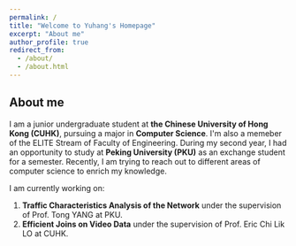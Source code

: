 ```yaml
---
permalink: /
title: "Welcome to Yuhang's Homepage"
excerpt: "About me"
author_profile: true
redirect_from: 
  - /about/
  - /about.html
---
```


## About me

I am a junior undergraduate student at **the Chinese University of Hong Kong (CUHK)**, pursuing a major in **Computer Science**. I'm also a memeber of the ELITE Stream of Faculty of Engineering. During my second year, I had an opportunity to study at **Peking University (PKU)** as an exchange student for a semester. Recently, I am trying to reach out to different areas of computer science to enrich my knowledge.

I am currently working on:

1. **Traffic Characteristics Analysis of the Network** under the supervision of Prof. Tong YANG at PKU.
2. **Efficient Joins on Video Data** under the supervision of Prof. Eric Chi Lik LO at CUHK.
